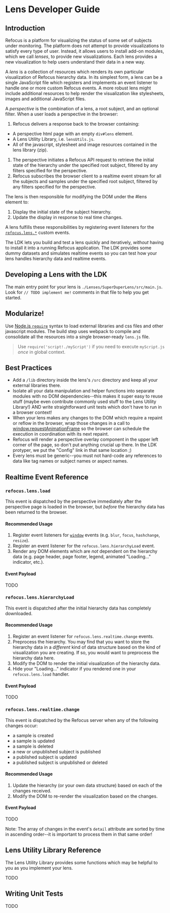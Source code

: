 # Lens Developer Guide

## Introduction

Refocus is a platform for visualizing the status of some set of subjects under monitoring. The platform does not attempt to provide visualizations to satisfy every type of user. Instead, it allows users to install add-on modules, which we call *lenses*, to provide new visualizations. Each lens provides a new visualization to help users understand their data in a new way.

A *lens* is a collection of resources which renders its own particular visualization of Refocus hierarchy data. In its simplest form, a lens can be a single JavaScript file which registers and implements an event listener to handle one or more custom Refocus events. A more robust lens might include additional resources to help render the visualization like stylesheets, images and additional JavaScript files.

A *perspective* is the combination of a lens, a root subject, and an optional filter. When a user loads a perspective in the browser:

1. Refocus delivers a response back to the browser containing:
  * A perspective html page with an empty `div#lens` element.
  * A Lens Utility Library, i.e. `lensUtils.js`.
  * All of the javascript, stylesheet and image resources contained in the lens library (zip).
1. The perspective initiates a Refocus API request to retrieve the initial state of the hierarchy under the specified root subject, filtered by any filters specified for the perspective.
1. Refocus subscribes the browser client to a realtime event stream for all the subjects and samples under the specified root subject, filtered by any filters specified for the perspective.

The lens is then responsible for modifying the DOM under the #lens element to:

1. Display the initial state of the subject hierarchy.
1. Update the display in response to real time changes.

A lens fulfills these responsibilities by registering event listeners for the [`refocus.lens.*`](#realtime-event-reference) custom events.

The LDK lets you build and test a lens quickly and iteratively, *without* having to install it into a running Refocus application. The LDK provides some dummy datasets and simulates realtime events so you can test how your lens handles hierarchy data and realtime events.

## Developing a Lens with the LDK

The main entry point for your lens is `./Lenses/SuperDuperLens/src/main.js`. Look for `// TODO implement me!` comments in that file to help you get started.

## Modularize!

Use [Node.js `require`](https://nodejs.org/api/globals.html#globals_require) syntax to load external libraries and css files and other javascript modules. The build step uses webpack to compile and consolidate all the resources into a single browser-ready `lens.js` file.

> Use `require('script!./myScript')` if you need to execute `myScript.js` *once* in global context.

## Best Practices

* Add a `/lib` directory inside the lens's `/src` directory and keep all your external libraries there.
* Isolate all your data manipulation and helper functions into separate modules with no DOM dependencies--this makes it super easy to reuse stuff (maybe even contribute commonly used stuff to the Lens Utility Library!) AND write straightforward unit tests which don't have to run in a browser context!
* When your lens makes any changes to the DOM which require a repaint or reflow in the browser, wrap those changes in a call to  [window.requestAnimationFrame](https://developer.mozilla.org/en-US/docs/Web/API/window/requestAnimationFrame) so the browser can schedule the execution in coordination with its next repaint.
* Refocus will render a perspective overlay component in the upper left corner of the page, so don't put anything crucial up there. In the LDK protyper, we put the "Config" link in that same location ;)
* Every lens must be generic--you must not hard-code any references to data like tag names or subject names or aspect names.

## Realtime Event Reference

### `refocus.lens.load`

This event is dispatched by the perspective immediately after the perspective page is loaded in the browser, but *before* the hierarchy data has been returned to the browser.

#### Recommended Usage

1. Register event listeners for [`window`](https://developer.mozilla.org/en-US/docs/Web/API/Window) events (e.g. `blur`, `focus`, `hashchange`, `resize`).
1. Register an event listener for the `refocus.lens.hierarchyLoad` event.
1. Render any DOM elements which are *not* dependent on the hierarchy data (e.g. page header, page footer, legend, animated "Loading..." indicator, etc.).

#### Event Payload

TODO

### `refocus.lens.hierarchyLoad`

This event is dispatched after the initial hierarchy data has completely downloaded.

#### Recommended Usage

1. Register an event listener for `refocus.lens.realtime.change` events.
1. Preprocess the hierarchy. You may find that you want to store the hierarchy data in a *different* kind of data structure based on the kind of visualization you are creating. If so, you would want to preprocess the hierarchy data here.
1. Modify the DOM to render the initial visualization of the hierarchy data.
1. Hide your "Loading..." indicator if you rendered one in your `refocus.lens.load` handler.

#### Event Payload

TODO

### `refocus.lens.realtime.change`

This event is dispatched by the Refocus server when any of the following changes occur:

* a sample is created
* a sample is updated
* a sample is deleted
* a new or unpublished subject is published
* a published subject is updated
* a published subject is unpublished or deleted

#### Recommended Usage

1. Update the hierarchy (or your own data structure) based on each of the changes received. 
1. Modify the DOM to re-render the visualization based on the changes.

#### Event Payload

TODO

Note: The array of changes in the event's `detail` attribute are sorted by time in ascending order--it is important to process them in that same order!

## Lens Utility Library Reference

The Lens Utility Library provides some functions which may be helpful to you as you implement your lens.

TODO

## Writing Unit Tests

TODO
